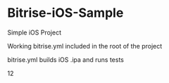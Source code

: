 # Bitrise-iOS-Sample

Simple iOS Project 

Working bitrise.yml included in the root of the project

bitrise.yml builds iOS .ipa and runs tests 

12

